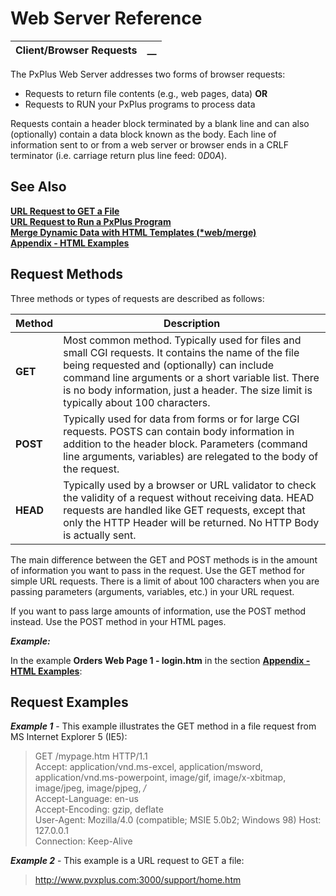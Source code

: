 # Web Server Reference

**Client/Browser Requests** |  **__**  
---|---  
  
The PxPlus Web Server addresses two forms of browser requests:

  * Requests to return file contents (e.g., web pages, data) **OR**
  * Requests to RUN your PxPlus programs to process data



Requests contain a header block terminated by a blank line and can also (optionally) contain a data block known as the body. Each line of information sent to or from a web server or browser ends in a CRLF terminator (i.e. carriage return plus line feed: $0D0A$).

## See Also

**[URL Request to GET a File](../URL%20Request%20to%20GET%20a%20File/Overview.md)  
[URL Request to Run a PxPlus Program](../URL%20Request%20to%20Run%20a%20PxPlus%20Program/Overview.md)  
[Merge Dynamic Data with HTML Templates (*web/merge)](../PxPlus%20Web%20Server%20Utilities/Merge%20Dynamic%20Data%20with%20HTML%20Templates.md)  
[Appendix - HTML Examples](../Appendix%20-%20HTML%20Examples/Overview.md)**

## Request Methods

Three methods or types of requests are described as follows:

**Method** |  **Description**  
---|---  
**GET** |  Most common method. Typically used for files and small CGI requests. It contains the name of the file being requested and (optionally) can include command line arguments or a short variable list. There is no body information, just a header. The size limit is typically about 100 characters.  
**POST** |  Typically used for data from forms or for large CGI requests. POSTS can contain body information in addition to the header block. Parameters (command line arguments, variables) are relegated to the body of the request.  
**HEAD** |  Typically used by a browser or URL validator to check the validity of a request without receiving data. HEAD requests are handled like GET requests, except that only the HTTP Header will be returned. No HTTP Body is actually sent.  
  
The main difference between the GET and POST methods is in the amount of information you want to pass in the request. Use the GET method for simple URL requests. There is a limit of about 100 characters when you are passing parameters (arguments, variables, etc.) in your URL request.

If you want to pass large amounts of information, use the POST method instead. Use the POST method in your HTML pages.

**_Example:_**  
  
In the example **Orders Web Page 1 - login.htm** in the section **[Appendix - HTML Examples](../Appendix%20-%20HTML%20Examples/Overview.md)**:  
  
<td><form method="POST" action="/orders/webord;logon">

## Request Examples

**_Example 1_** \- This example illustrates the GET method in a file request from MS Internet Explorer 5 (IE5):

> GET /mypage.htm HTTP/1.1   
>  Accept: application/vnd.ms-excel, application/msword, application/vnd.ms-powerpoint, image/gif, image/x-xbitmap, image/jpeg, image/pjpeg, */*  
>  Accept-Language: en-us  
>  Accept-Encoding: gzip, deflate  
>  User-Agent: Mozilla/4.0 (compatible; MSIE 5.0b2; Windows 98) Host: 127.0.0.1  
>  Connection: Keep-Alive

**_Example 2_** \- This example is a URL request to GET a file:

> http://www.pvxplus.com:3000/support/home.htm
